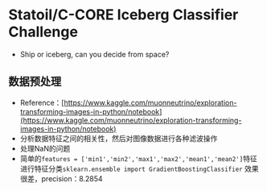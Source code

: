 # Statoil/C-CORE Iceberg Classifier Challenge

- Ship or iceberg, can you decide from space?

## 数据预处理

- Reference：[https://www.kaggle.com/muonneutrino/exploration-transforming-images-in-python/notebook](https://www.kaggle.com/muonneutrino/exploration-transforming-images-in-python/notebook)
- 分析数据特征之间的相关性，然后对图像数据进行各种滤波操作
- 处理NaN的问题
- 简单的`features = ['min1','min2','max1','max2','mean1','mean2']`特征进行特征分类`sklearn.ensemble import GradientBoostingClassifier` 效果很差，precision：8.2854